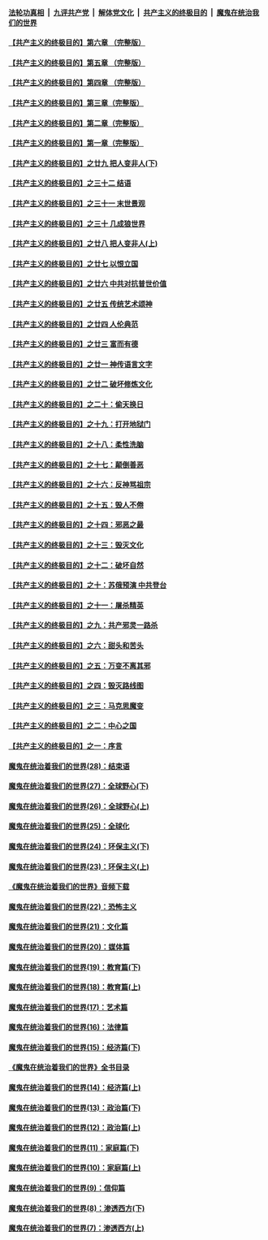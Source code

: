 

####  [法轮功真相](../../../../basic/blob/master/README.md?t=05270331) &nbsp;|&nbsp; [九评共产党](../../../../9ping.md/blob/master/README.md?t=05270331) &nbsp;|&nbsp; [解体党文化](../../../../jtdwh.md/blob/master/README.md?t=05270331)  &nbsp;|&nbsp; [共产主义的终极目的](../../../../gczydzjmd.md/blob/master/README.md?t=05270331) &nbsp;|&nbsp; [魔鬼在统治我们的世界](../../../../mgztzwmdsj.md/blob/master/README.md?t=05270331) 

#### [【共产主义的终极目的】第六章 （完整版）](../pages/nsc422/n11428913.md?t=05270331) 

#### [【共产主义的终极目的】第五章 （完整版）](../pages/nsc422/n11428912.md?t=05270331) 

#### [【共产主义的终极目的】第四章 （完整版）](../pages/nsc422/n11428907.md?t=05270331) 

#### [【共产主义的终极目的】第三章（完整版）](../pages/nsc422/n11428848.md?t=05270331) 

#### [【共产主义的终极目的】第二章（完整版）](../pages/nsc422/n11428831.md?t=05270331) 

#### [【共产主义的终极目的】第一章（完整版）](../pages/nsc422/n11417651.md?t=05270331) 

#### [【共产主义的终极目的】之廿九 把人变非人(下)](../pages/nsc422/n11344140.md?t=05270331) 

#### [【共产主义的终极目的】之三十二 结语](../pages/nsc422/n11360535.md?t=05270331) 

#### [【共产主义的终极目的】之三十一 末世景观](../pages/nsc422/n11351129.md?t=05270331) 

#### [【共产主义的终极目的】之三十 几成狼世界](../pages/nsc422/n11348280.md?t=05270331) 

#### [【共产主义的终极目的】之廿八 把人变非人(上)](../pages/nsc422/n11340492.md?t=05270331) 

#### [【共产主义的终极目的】之廿七 以恨立国](../pages/nsc422/n11336944.md?t=05270331) 

#### [【共产主义的终极目的】之廿六 中共对抗普世价值](../pages/nsc422/n11324785.md?t=05270331) 

#### [【共产主义的终极目的】之廿五 传统艺术颂神](../pages/nsc422/n11296396.md?t=05270331) 

#### [【共产主义的终极目的】之廿四 人伦典范](../pages/nsc422/n11296397.md?t=05270331) 

#### [【共产主义的终极目的】之廿三 富而有德](../pages/nsc422/n11283598.md?t=05270331) 

#### [【共产主义的终极目的】之廿一 神传语言文字](../pages/nsc422/n11263265.md?t=05270331) 

#### [【共产主义的终极目的】之廿二 破坏修炼文化](../pages/nsc422/n11245728.md?t=05270331) 

#### [【共产主义的终极目的】之二十：偷天换日](../pages/nsc422/n11238846.md?t=05270331) 

#### [【共产主义的终极目的】之十九：打开地狱门](../pages/nsc422/n11206376.md?t=05270331) 

#### [【共产主义的终极目的】之十八：柔性洗脑](../pages/nsc422/n11199994.md?t=05270331) 

#### [【共产主义的终极目的】之十七：颠倒善恶](../pages/nsc422/n11179782.md?t=05270331) 

#### [【共产主义的终极目的】之十六：反神骂祖宗](../pages/nsc422/n11166798.md?t=05270331) 

#### [【共产主义的终极目的】之十五：毁人不倦](../pages/nsc422/n11166792.md?t=05270331) 

#### [【共产主义的终极目的】之十四：邪恶之最](../pages/nsc422/n11150249.md?t=05270331) 

#### [【共产主义的终极目的】之十三：毁灭文化](../pages/nsc422/n11135227.md?t=05270331) 

#### [【共产主义的终极目的】之十二：破坏自然](../pages/nsc422/n11135214.md?t=05270331) 

#### [【共产主义的终极目的】之十：苏俄预演 中共登台](../pages/nsc422/n11118424.md?t=05270331) 

#### [【共产主义的终极目的】之十一：屠杀精英](../pages/nsc422/n11118442.md?t=05270331) 

#### [【共产主义的终极目的】之九：共产邪灵一路杀](../pages/nsc422/n11114139.md?t=05270331) 

#### [【共产主义的终极目的】之六：甜头和苦头](../pages/nsc422/n11096971.md?t=05270331) 

#### [【共产主义的终极目的】之五：万变不离其邪](../pages/nsc422/n11091285.md?t=05270331) 

#### [【共产主义的终极目的】之四：毁灭路线图](../pages/nsc422/n11086284.md?t=05270331) 

#### [【共产主义的终极目的】之三：马克思魔变](../pages/nsc422/n11061941.md?t=05270331) 

#### [【共产主义的终极目的】之二：中心之国](../pages/nsc422/n11047728.md?t=05270331) 

#### [【共产主义的终极目的】之一：序言](../pages/nsc422/n11086077.md?t=05270331) 

#### [魔鬼在统治着我们的世界(28)：结束语](../pages/nsc422/n10936246.md?t=05270331) 

#### [魔鬼在统治着我们的世界(27)：全球野心(下)](../pages/nsc422/n10928319.md?t=05270331) 

#### [魔鬼在统治着我们的世界(26)：全球野心(上)](../pages/nsc422/n10900318.md?t=05270331) 

#### [魔鬼在统治着我们的世界(25)：全球化](../pages/nsc422/n10788205.md?t=05270331) 

#### [魔鬼在统治着我们的世界(24)：环保主义(下)](../pages/nsc422/n10695307.md?t=05270331) 

#### [魔鬼在统治着我们的世界(23)：环保主义(上)](../pages/nsc422/n10688613.md?t=05270331) 

#### [《魔鬼在统治着我们的世界》音频下载](../pages/nsc422/n10635553.md?t=05270331) 

#### [魔鬼在统治着我们的世界(22)：恐怖主义](../pages/nsc422/n10614727.md?t=05270331) 

#### [魔鬼在统治着我们的世界(21)：文化篇](../pages/nsc422/n10597706.md?t=05270331) 

#### [魔鬼在统治着我们的世界(20)：媒体篇](../pages/nsc422/n10586579.md?t=05270331) 

#### [魔鬼在统治着我们的世界(19)：教育篇(下)](../pages/nsc422/n10564808.md?t=05270331) 

#### [魔鬼在统治着我们的世界(18)：教育篇(上)](../pages/nsc422/n10526970.md?t=05270331) 

#### [魔鬼在统治着我们的世界(17)：艺术篇](../pages/nsc422/n10499093.md?t=05270331) 

#### [魔鬼在统治着我们的世界(16)：法律篇](../pages/nsc422/n10485969.md?t=05270331) 

#### [魔鬼在统治着我们的世界(15)：经济篇(下)](../pages/nsc422/n10469975.md?t=05270331) 

#### [《魔鬼在统治着我们的世界》全书目录](../pages/nsc422/n10464261.md?t=05270331) 

#### [魔鬼在统治着我们的世界(14)：经济篇(上)](../pages/nsc422/n10457370.md?t=05270331) 

#### [魔鬼在统治着我们的世界(13)：政治篇(下)](../pages/nsc422/n10448270.md?t=05270331) 

#### [魔鬼在统治着我们的世界(12)：政治篇(上)](../pages/nsc422/n10444576.md?t=05270331) 

#### [魔鬼在统治着我们的世界(11)：家庭篇(下)](../pages/nsc422/n10440961.md?t=05270331) 

#### [魔鬼在统治着我们的世界(10)：家庭篇(上)](../pages/nsc422/n10435448.md?t=05270331) 

#### [魔鬼在统治着我们的世界(9)：信仰篇](../pages/nsc422/n10432159.md?t=05270331) 

#### [魔鬼在统治着我们的世界(8)：渗透西方(下)](../pages/nsc422/n10429603.md?t=05270331) 

#### [魔鬼在统治着我们的世界(7)：渗透西方(上)](../pages/nsc422/n10426013.md?t=05270331) 

